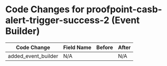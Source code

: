 # Code Changes for proofpoint-casb-alert-trigger-success-2 (Event Builder)

| Code Change | Field Name | Before | After |
|-------------|------------|--------|-------|
| added_event_builder | N/A |  | N/A |
